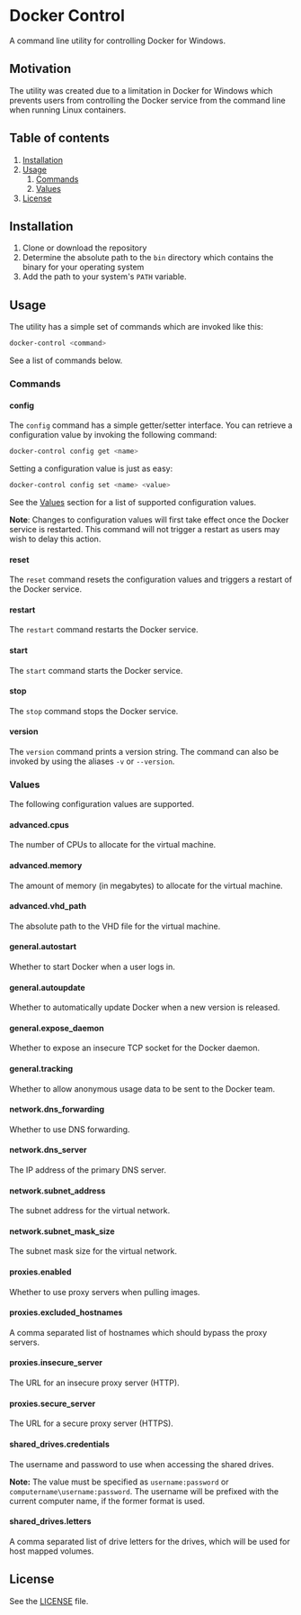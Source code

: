 # Docker Control

A command line utility for controlling Docker for Windows.

## Motivation

The utility was created due to a limitation in Docker for Windows which
prevents users from controlling the Docker service from the command line when
running Linux containers.

## Table of contents

1. [Installation](#installation)
1. [Usage](#usage)
    1. [Commands](#commands)
    1. [Values](#values)
1. [License](#license)

## Installation

1. Clone or download the repository
1. Determine the absolute path to the `bin` directory which contains the binary
   for your operating system
1. Add the path to your system's `PATH` variable.

## Usage

The utility has a simple set of commands which are invoked like this:

```bash
docker-control <command>
```

See a list of commands below.

### Commands

#### config

The `config` command has a simple getter/setter interface. You can retrieve a
configuration value by invoking the following command:

```bash
docker-control config get <name>
```

Setting a configuration value is just as easy:

```bash
docker-control config set <name> <value>
```

See the [Values](#values) section for a list of supported configuration values.

**Note**: Changes to configuration values will first take effect once the Docker
service is restarted. This command will not trigger a restart as users may wish
to delay this action.

#### reset

The `reset` command resets the configuration values and triggers a restart of
the Docker service.

#### restart

The `restart` command restarts the Docker service.

#### start

The `start` command starts the Docker service.

#### stop

The `stop` command stops the Docker service.

#### version

The `version` command prints a version string. The command can also be invoked
by using the aliases `-v` or `--version`.

### Values

The following configuration values are supported.

#### advanced.cpus

The number of CPUs to allocate for the virtual machine.

#### advanced.memory

The amount of memory (in megabytes) to allocate for the virtual machine.

#### advanced.vhd_path

The absolute path to the VHD file for the virtual machine.

#### general.autostart

Whether to start Docker when a user logs in.

#### general.autoupdate

Whether to automatically update Docker when a new version is released.

#### general.expose_daemon

Whether to expose an insecure TCP socket for the Docker daemon.

#### general.tracking

Whether to allow anonymous usage data to be sent to the Docker team.

#### network.dns_forwarding

Whether to use DNS forwarding.

#### network.dns_server

The IP address of the primary DNS server.

#### network.subnet_address

The subnet address for the virtual network.

#### network.subnet_mask_size

The subnet mask size for the virtual network.

#### proxies.enabled

Whether to use proxy servers when pulling images.

#### proxies.excluded_hostnames

A comma separated list of hostnames which should bypass the proxy servers.

#### proxies.insecure_server

The URL for an insecure proxy server (HTTP).

#### proxies.secure_server

The URL for a secure proxy server (HTTPS).

#### shared_drives.credentials

The username and password to use when accessing the shared drives.

**Note:** The value must be specified as `username:password` or
`computername\username:password`. The username will be prefixed with the current
computer name, if the former format is used.

#### shared_drives.letters

A comma separated list of drive letters for the drives, which will be used for
host mapped volumes.

## License

See the [LICENSE](LICENSE) file.
